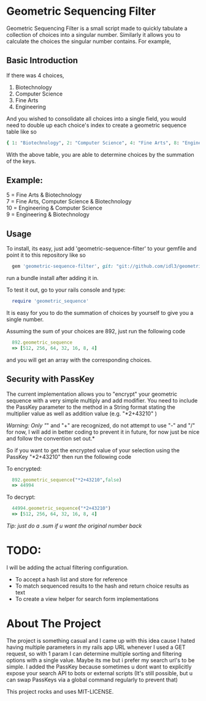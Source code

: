Geometric Sequencing Filter
===========================

Geometric Sequencing Filter is a small script made to quickly tabulate a
collection of choices into a singular number. Similarly it allows you to
calculate the choices the singular number contains. For example,


Basic Introduction
------------------

If there was 4 choices,  
1. Biotechnology  
2. Computer Science  
3. Fine Arts  
4. Engineering  

And you wished to consolidate all choices into a single field, you would need to
double up each choice's index to create a geometric sequence table like so

```ruby
{ 1: "Biotechnology", 2: "Computer Science", 4: "Fine Arts", 8: "Engineering" }
```

With the above table, you are able to determine choices by the summation of the
keys.

Example:
--------

5 = Fine Arts & Biotechnology  
7 = Fine Arts, Computer Science & Biotechnology  
10 = Engineering & Computer Science  
9 = Engineering & Biotechnology  

Usage
-----

To install, its easy, just add 'geometric-sequence-filter' to your gemfile and
point it to this repository like so

```ruby
  gem 'geometric-sequence-filter', git: "git://github.com/idl3/geometric-sequencing-filter.git"
```
run a bundle install after adding it in.  
  
To test it out, go to your rails console and type:
```ruby
  require 'geometric_sequence'
```

It is easy for you to do the summation of choices by yourself to give you a
single number.  
  
Assuming the sum of your choices are 892, just run the following code

```ruby
  892.geometric_sequence
  => [512, 256, 64, 32, 16, 8, 4]

```
and you will get an array with the corresponding choices.

Security with PassKey
---------------------

The current implementation allows you to "encrypt" your geometric sequence with
a very simple multiply and add modifier. You need to include the PassKey
parameter to the method in a String format stating the multiplier value as well
as addition value (e.g. "*2+43210" )

*Warning: Only "*" and "+" are recognized, do not attempt to use "-" and "/" for now, I
will add in better coding to prevent it in future, for now just be nice and
follow the convention set out.*

So if you want to get the encrypted value of your selection using the PassKey
"*2+43210" then run the following code

To encrypted:
```ruby
  892.geometric_sequence("*2+43210",false)
  => 44994
```
To decrypt:
```ruby
  44994.geometric_sequence("*2+43210")
  => [512, 256, 64, 32, 16, 8, 4]
```
*Tip: just do a .sum if u want the original number back*

TODO:
=====
I will be adding the actual filtering configuration.
* To accept a hash list and store for reference
* To match sequenced results to the hash and return choice results as text
* To create a view helper for search form implementations

About The Project
=================
The project is something casual and I came up with this idea cause I hated having
multiple parameters in my rails app URL whenever I used a GET request, so with 1 param I can determine
multiple sorting and filtering options with a single value. Maybe its me but i
prefer my search url's to be simple. I added the PassKey because sometimes u
dont want to explicitly expose your search API to bots or external scripts (It's
still possible, but u can swap PassKeys via a global command regularly to
prevent that)

This project rocks and uses MIT-LICENSE.
